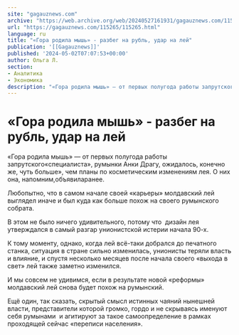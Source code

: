 ```yaml
---
site: "gagauznews.com"
archive: "https://web.archive.org/web/20240527161931/gagauznews.com/115265/115265.html"
url: "https://gagauznews.com/115265/115265.html"
language: ru
title: "«Гора родила мышь» - разбег на рубль, удар на лей"
publication: '[[Gagauznews]]'
published: '2024-05-02T07:07:53+00:00'
author: Ольга Л.
section:
- Аналитика
- Экономика
description: "«Гора родила мышь» — от первых полугода работы запрутского «специалиста», румынки Анки Драгу, ожидалось, конечно же, чуть больше», чем планы по косметическим изменениям лея. О них она, напомним, объявила ранее. Любопытно, что в самом начале своей «карьеры» молдавский лей выглядел иначе и был куда как больше похож на своего румынского собрата. В этом не было ничего удивительного, потому что дизайн лея утверждался в самый разгар унионистской истерии начала 90-х. К тому моменту, однако, когда лей всё-таки добрался до печатного станка, ситуация в стране сильно изменилась, унионисты теряли власть и влияние, и спустя несколько месяцев после начала своего «выхода в свет» […]"
---
```


# «Гора родила мышь» - разбег на рубль, удар на лей

«Гора родила мышь» — от первых полугода работы запрутского«специалиста», румынки Анки Драгу, ожидалось, конечно же, чуть больше», чем планы по косметическим изменениям лея. О них она, напомним,объявиларанее.

Любопытно, что в самом начале своей «карьеры» молдавский лей выглядел иначе и был куда как больше похож на своего румынского собрата.

В этом не было ничего удивительного, потому что  дизайн лея утверждался в самый разгар унионистской истерии начала 90-х.

К тому моменту, однако, когда лей всё-таки добрался до печатного станка, ситуация в стране сильно изменилась, унионисты теряли власть и влияние, и спустя несколько месяцев после начала своего «выхода в свет» лей также заметно изменился.

И мы совсем не удивимся, если в результате новой «реформы» молдавский лей снова будет похож на румынский.

Ещё один, так сказать, скрытый смысл истинных чаяний нынешней власти, представители которой громко, гордо и не скрываясь именуют себя румынами  и агитируют за такое самоопределение в рамках проходящей сейчас «переписи населения».